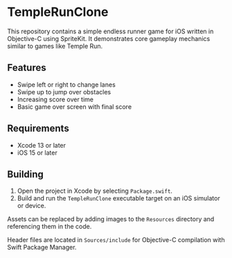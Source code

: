 # TempleRunClone

This repository contains a simple endless runner game for iOS written in Objective-C using SpriteKit. It demonstrates core gameplay mechanics similar to games like Temple Run.

## Features

- Swipe left or right to change lanes
- Swipe up to jump over obstacles
- Increasing score over time
- Basic game over screen with final score

## Requirements

- Xcode 13 or later
- iOS 15 or later

## Building

1. Open the project in Xcode by selecting `Package.swift`.
2. Build and run the `TempleRunClone` executable target on an iOS simulator or device.

Assets can be replaced by adding images to the `Resources` directory and referencing them in the code.

Header files are located in `Sources/include` for Objective-C compilation with Swift Package Manager.
